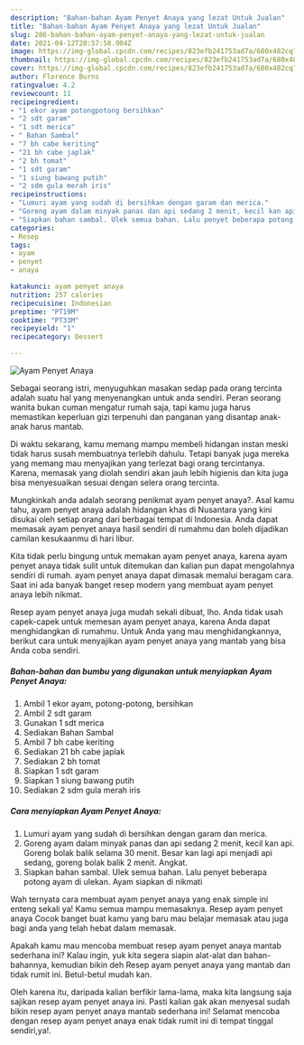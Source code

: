 ```yaml
---
description: "Bahan-bahan Ayam Penyet Anaya yang lezat Untuk Jualan"
title: "Bahan-bahan Ayam Penyet Anaya yang lezat Untuk Jualan"
slug: 286-bahan-bahan-ayam-penyet-anaya-yang-lezat-untuk-jualan
date: 2021-04-12T20:57:58.904Z
image: https://img-global.cpcdn.com/recipes/823efb241753ad7a/680x482cq70/ayam-penyet-anaya-foto-resep-utama.jpg
thumbnail: https://img-global.cpcdn.com/recipes/823efb241753ad7a/680x482cq70/ayam-penyet-anaya-foto-resep-utama.jpg
cover: https://img-global.cpcdn.com/recipes/823efb241753ad7a/680x482cq70/ayam-penyet-anaya-foto-resep-utama.jpg
author: Florence Burns
ratingvalue: 4.2
reviewcount: 11
recipeingredient:
- "1 ekor ayam potongpotong bersihkan"
- "2 sdt garam"
- "1 sdt merica"
- " Bahan Sambal"
- "7 bh cabe keriting"
- "21 bh cabe japlak"
- "2 bh tomat"
- "1 sdt garam"
- "1 siung bawang putih"
- "2 sdm gula merah iris"
recipeinstructions:
- "Lumuri ayam yang sudah di bersihkan dengan garam dan merica."
- "Goreng ayam dalam minyak panas dan api sedang 2 menit, kecil kan api. Goreng bolak balik selama 30 menit. Besar kan lagi api menjadi api sedang, goreng bolak balik 2 menit. Angkat."
- "Siapkan bahan sambal. Ulek semua bahan. Lalu penyet beberapa potong ayam di ulekan. Ayam siapkan di nikmati"
categories:
- Resep
tags:
- ayam
- penyet
- anaya

katakunci: ayam penyet anaya 
nutrition: 257 calories
recipecuisine: Indonesian
preptime: "PT19M"
cooktime: "PT33M"
recipeyield: "1"
recipecategory: Dessert

---
```



![Ayam Penyet Anaya](https://img-global.cpcdn.com/recipes/823efb241753ad7a/680x482cq70/ayam-penyet-anaya-foto-resep-utama.jpg)

Sebagai seorang istri, menyuguhkan masakan sedap pada orang tercinta adalah suatu hal yang menyenangkan untuk anda sendiri. Peran seorang  wanita bukan cuman mengatur rumah saja, tapi kamu juga harus memastikan keperluan gizi terpenuhi dan panganan yang disantap anak-anak harus mantab.

Di waktu  sekarang, kamu memang mampu membeli hidangan instan meski tidak harus susah membuatnya terlebih dahulu. Tetapi banyak juga mereka yang memang mau menyajikan yang terlezat bagi orang tercintanya. Karena, memasak yang diolah sendiri akan jauh lebih higienis dan kita juga bisa menyesuaikan sesuai dengan selera orang tercinta. 



Mungkinkah anda adalah seorang penikmat ayam penyet anaya?. Asal kamu tahu, ayam penyet anaya adalah hidangan khas di Nusantara yang kini disukai oleh setiap orang dari berbagai tempat di Indonesia. Anda dapat memasak ayam penyet anaya hasil sendiri di rumahmu dan boleh dijadikan camilan kesukaanmu di hari libur.

Kita tidak perlu bingung untuk memakan ayam penyet anaya, karena ayam penyet anaya tidak sulit untuk ditemukan dan kalian pun dapat mengolahnya sendiri di rumah. ayam penyet anaya dapat dimasak memalui beragam cara. Saat ini ada banyak banget resep modern yang membuat ayam penyet anaya lebih nikmat.

Resep ayam penyet anaya juga mudah sekali dibuat, lho. Anda tidak usah capek-capek untuk memesan ayam penyet anaya, karena Anda dapat menghidangkan di rumahmu. Untuk Anda yang mau menghidangkannya, berikut cara untuk menyajikan ayam penyet anaya yang mantab yang bisa Anda coba sendiri.

<!--inarticleads1-->

##### Bahan-bahan dan bumbu yang digunakan untuk menyiapkan Ayam Penyet Anaya:

1. Ambil 1 ekor ayam, potong-potong, bersihkan
1. Ambil 2 sdt garam
1. Gunakan 1 sdt merica
1. Sediakan  Bahan Sambal
1. Ambil 7 bh cabe keriting
1. Sediakan 21 bh cabe japlak
1. Sediakan 2 bh tomat
1. Siapkan 1 sdt garam
1. Siapkan 1 siung bawang putih
1. Sediakan 2 sdm gula merah iris




<!--inarticleads2-->

##### Cara menyiapkan Ayam Penyet Anaya:

1. Lumuri ayam yang sudah di bersihkan dengan garam dan merica.
1. Goreng ayam dalam minyak panas dan api sedang 2 menit, kecil kan api. Goreng bolak balik selama 30 menit. Besar kan lagi api menjadi api sedang, goreng bolak balik 2 menit. Angkat.
1. Siapkan bahan sambal. Ulek semua bahan. Lalu penyet beberapa potong ayam di ulekan. Ayam siapkan di nikmati




Wah ternyata cara membuat ayam penyet anaya yang enak simple ini enteng sekali ya! Kamu semua mampu memasaknya. Resep ayam penyet anaya Cocok banget buat kamu yang baru mau belajar memasak atau juga bagi anda yang telah hebat dalam memasak.

Apakah kamu mau mencoba membuat resep ayam penyet anaya mantab sederhana ini? Kalau ingin, yuk kita segera siapin alat-alat dan bahan-bahannya, kemudian bikin deh Resep ayam penyet anaya yang mantab dan tidak rumit ini. Betul-betul mudah kan. 

Oleh karena itu, daripada kalian berfikir lama-lama, maka kita langsung saja sajikan resep ayam penyet anaya ini. Pasti kalian gak akan menyesal sudah bikin resep ayam penyet anaya mantab sederhana ini! Selamat mencoba dengan resep ayam penyet anaya enak tidak rumit ini di tempat tinggal sendiri,ya!.

